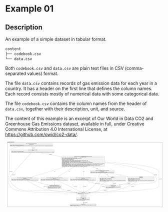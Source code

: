 # Example 01

## Description

An example of a simple dataset in tabular format.

```text
content
├── codebook.csv
└── data.csv
```

Both `codebook.csv` and `data.csv` are plain text files in CSV (comma-separated
values) format.

The file `data.csv` contains records of gas emission data for each year in a
country. It has a header on the first line that defines the column names.
Each record consists mostly of numerical data with some categorical data.

The file `codebook.csv` contains the column names from the header of
`data.csv`, together with their description, unit, and source.

The content of this example is an excerpt of Our World in Data CO2 and
Greenhouse Gas Emissions dataset, available in full, under Creative Commons
Attribution 4.0 International License, at <https://github.com/owid/co2-data/>.

[![A diagram of SPDX 3.0 of Dataset Example 01](./spdx3.0/example01.spdx3.png "A diagram of SPDX 3.0 of Dataset Example 01")](./spdx3.0/example01.spdx3.png)
